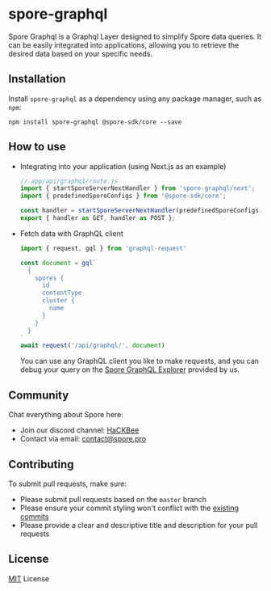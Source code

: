 # spore-graphql

Spore Graphql is a Graphql Layer designed to simplify Spore data queries. It can be easily integrated into applications, allowing you to retrieve the desired data based on your specific needs.

## Installation

Install `spore-graphql` as a dependency using any package manager, such as `npm`:

```shell
npm install spore-graphql @spore-sdk/core --save
```

## How to use

- Integrating into your application (using Next.js as an example)

  ```typescript
  // app/api/graphql/route.js
  import { startSporeServerNextHandler } from 'spore-graphql/next';
  import { predefinedSporeConfigs } from '@spore-sdk/core';
  
  const handler = startSporeServerNextHandler(predefinedSporeConfigs.Aggron4);
  export { handler as GET, handler as POST };
  ```
  
- Fetch data with GraphQL client

  ```typescript
  import { request, gql } from 'graphql-request'

  const document = gql`
    {
      spores {
        id
        contentType
        cluster {
          name
        }
      }
    }
  `
  await request('/api/graphql/', document)
  ```
  
  You can use any GraphQL client you like to make requests, and you can debug your query on the [Spore GraphQL Explorer](https://spore-graphql.vercel.app) provided by us.

## Community

Chat everything about Spore here:

- Join our discord channel: [HaCKBee](https://discord.gg/9eufnpZZ8P)
- Contact via email: [contact@spore.pro](mailto:contact@spore.pro)

## Contributing

To submit pull requests, make sure:

- Please submit pull requests based on the `master` branch
- Please ensure your commit styling won't conflict with the [existing commits](https://github.com/sporeprotocol/spore-graphql/commits)
- Please provide a clear and descriptive title and description for your pull requests

## License

[MIT](./LICENSE) License
